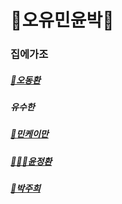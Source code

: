 # 🙌오유민윤박🙌 

### 집에가조 

##### [🛌오동환](/members/Oh.md)

##### 유수한

##### [:tada:민케이만](members/Min.md)

##### [🧑🏻‍💻윤정환](members/yoon.md)

##### [🤟박주희](members/Park.md)
